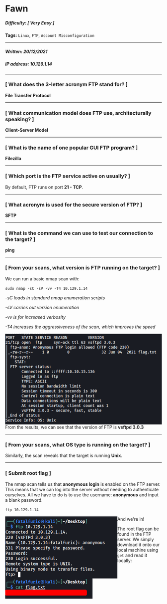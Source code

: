 # Fawn

##### Difficulty: [ Very Easy ]

**Tags:** `Linux`,  `FTP`,  `Account Misconfiguration`

---

##### Written: 20/12/2021

##### IP address: 10.129.1.14 

---

### [ What does the 3-letter acronym FTP stand for? ]

**File Transfer Protocol**

---

### [ What communication model does FTP use, architecturally speaking? ]

**Client-Server Model**

---

### [ What is the name of one popular GUI FTP program? ]

**Filezilla**

---

### [ Which port is the FTP service active on usually? ]

By default, FTP runs on port **21 - TCP**.

---

### [ What acronym is used for the secure version of FTP? ]

**SFTP**

---

### [ What is the command we can use to test our connection to the target? ]

**ping**

---

### [ From your scans, what version is FTP running on the target? ]

We can run a basic nmap scan with:

```
sudo nmap -sC -sV -vv -T4 10.129.1.14
```

*-sC loads in standard nmap enumeration scripts*

*-sV carries out version enumeration*

*-vv is for increased verbosity*

*-T4 increases the aggressiveness of the scan, which improves the speed*

<img style="float: left;" src="screenshots/screenshot1.png">

From the results, we can see that the version of FTP is **vsftpd 3.0.3** 

---

### [ From your scans, what OS type is running on the target? ]

Similarly, the scan reveals that the target is running **Unix**.

---

### [ Submit root flag ]

The nmap scan tells us that **anonymous login** is enabled on the FTP server. This means that we can log into the server without needing to authenticate ourselves. All we have to do is to use the username: **anonymous** and input a blank password.

```
ftp 10.129.1.14
```

<img style="float: left;" src="screenshots/screenshot2.png">

And we're in!

The root flag can be found in the FTP server. We simply download it onto our local machine using `get` and read it locally:

<img style="float: left;" src="screenshots/screenshot3.png">
